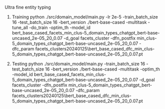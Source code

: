 Ultra fine entity typing

1. Training
python ./src/domain_model/main.py -lr 2e-5 -train_batch_size 16 -test_batch_size 16 -bert_version ./bert-base-cased -multitask -tune_all -do_train -optim_th -model_id bert_base_cased_facets_min_clus-5_domain_types_chatgpt_bert-base-uncased_2e-05_20_0.07 -d_goal facets_cluster -dfn_postfix min_clus-5_domain_types_chatgpt_bert-base-uncased_2e-05_20_0.07 -dfc_param facets_clusters20240125\bert_base_cased_dfc_min_clus-5_domain_types_chatgpt_bert-base-uncased_2e-05_20_0.07.pt

2. Testing
python ./src/domain_model/main.py -train_batch_size 16 -test_batch_size 16 -bert_version ./bert-base-cased -multitask -optim_th -model_id bert_base_cased_facets_min_clus-5_domain_types_chatgpt_bert-base-uncased_2e-05_20_0.07 -d_goal facets_cluster -dfn_postfix min_clus-5_domain_types_chatgpt_bert-base-uncased_2e-05_20_0.07 -dfc_param facets_clusters20240125\bert_base_cased_dfc_min_clus-5_domain_types_chatgpt_bert-base-uncased_2e-05_20_0.07.pt



